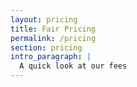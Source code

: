```yaml
---
layout: pricing
title: Fair Pricing
permalink: /pricing
section: pricing
intro_paragraph: |
  A quick look at our fees
---
```


